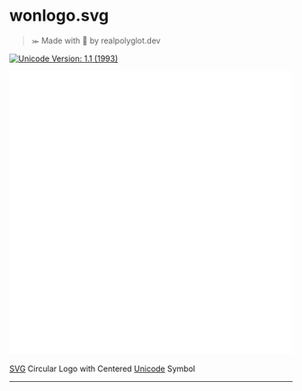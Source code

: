# wonlogo.svg
>⪼ Made with 💜 by realpolyglot.dev

[![Unicode Version: 1.1 (1993)](https://img.shields.io/badge/Unicode%20Version-1.1%20(1993)-blue)](https://www.unicode.org/versions/Unicode1.1.0/)

![](./index.svg?2022)

[SVG][] Circular Logo with Centered [Unicode][] Symbol

---
[SVG]: https://www.w3.org/Graphics/SVG/
[Unicode]: https://unicode-table.com/en/20A9/
